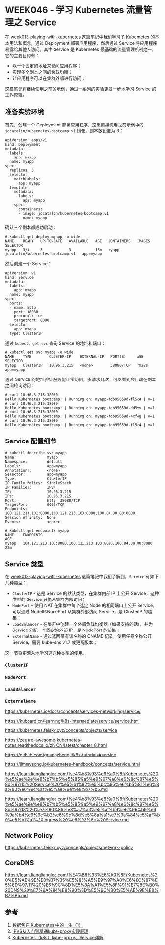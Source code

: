# WEEK046 - 学习 Kubernetes 流量管理之 Service

在 [week013-playing-with-kubernetes](../week013-playing-with-kubernetes/README.md) 这篇笔记中我们学习了 Kubernetes 的基本用法和概念，通过 Deployment 部署应用程序，然后通过 Service 将应用程序暴露给其他人访问。其中 Service 是 Kubernetes 最基础的流量管理机制之一，它的主要目的有：

* 以一个固定的地址来访问应用程序；
* 实现多个副本之间的负载均衡；
* 让应用程序可以在集群外部进行访问；

这篇笔记将继续使用之前的示例，通过一系列的实验更进一步地学习 Service 的工作原理。

## 准备实验环境

首先，创建一个 Deployment 部署应用程序，这里直接使用之前示例中的 `jocatalin/kubernetes-bootcamp:v1` 镜像，副本数设置为 3：

```
apiVersion: apps/v1
kind: Deployment
metadata:
  labels:
    app: myapp
  name: myapp
spec:
  replicas: 3
  selector:
    matchLabels:
      app: myapp
  template:
    metadata:
      labels:
        app: myapp
    spec:
      containers:
      - image: jocatalin/kubernetes-bootcamp:v1
        name: myapp
```

确认三个副本都成功启动：

```
# kubectl get deploy myapp -o wide
NAME    READY   UP-TO-DATE   AVAILABLE   AGE   CONTAINERS   IMAGES                             SELECTOR
myapp   3/3     3            3           13m   myapp        jocatalin/kubernetes-bootcamp:v1   app=myapp
```

然后创建一个 Service：

```
apiVersion: v1
kind: Service
metadata:
  labels:
    app: myapp
  name: myapp
spec:
  ports:
  - name: http
    port: 38080
    protocol: TCP
    targetPort: 8080
  selector:
    app: myapp
  type: ClusterIP
```

通过 `kubectl get svc` 查询 Service 的地址和端口：

```
# kubectl get svc myapp -o wide
NAME    TYPE        CLUSTER-IP    EXTERNAL-IP   PORT(S)     AGE     SELECTOR
myapp   ClusterIP   10.96.3.215   <none>        38080/TCP   7m22s   app=myapp
```

通过 Service 的地址验证服务能正常访问，多请求几次，可以看到会自动在副本之间轮询访问：

```
# curl 10.96.3.215:38080
Hello Kubernetes bootcamp! | Running on: myapp-fdb95659d-fl5c4 | v=1
# curl 10.96.3.215:38080
Hello Kubernetes bootcamp! | Running on: myapp-fdb95659d-dd5vv | v=1
# curl 10.96.3.215:38080
Hello Kubernetes bootcamp! | Running on: myapp-fdb95659d-4xf4g | v=1
# curl 10.96.3.215:38080
Hello Kubernetes bootcamp! | Running on: myapp-fdb95659d-fl5c4 | v=1
```

## Service 配置细节

```
# kubectl describe svc myapp
Name:              myapp
Namespace:         default
Labels:            app=myapp
Annotations:       <none>
Selector:          app=myapp
Type:              ClusterIP
IP Family Policy:  SingleStack
IP Families:       IPv4
IP:                10.96.3.215
IPs:               10.96.3.215
Port:              http  38080/TCP
TargetPort:        8080/TCP
Endpoints:         100.121.213.101:8080,100.121.213.103:8080,100.84.80.80:8080
Session Affinity:  None
Events:            <none>
```

```
# kubectl get endpoints myapp
NAME    ENDPOINTS                                                     AGE
myapp   100.121.213.101:8080,100.121.213.103:8080,100.84.80.80:8080   22m
```

## Service 类型

在 [week013-playing-with-kubernetes](../week013-playing-with-kubernetes/README.md) 这篇笔记中我们了解到，`Service` 有如下几种类型：

* `ClusterIP` - 这是 Service 的默认类型，在集群内部 IP 上公开 Service，这种类型的 Service 只能从集群内部访问；
* `NodePort` - 使用 NAT 在集群中每个选定 Node 的相同端口上公开 Service，可以通过 NodeIP:NodePort 从集群外部访问 Service，是 ClusterIP 的超集；
* `LoadBalancer` - 在集群中创建一个外部负载均衡器（如果支持的话），并为 Service 分配一个固定的外部 IP，是 NodePort 的超集；
* `ExternalName` - 通过返回带有该名称的 CNAME 记录，使用任意名称公开 Service，需要 kube-dns v1.7 或更高版本；

这一节将更深入地学习这几种类型的使用。

### `ClusterIP`

### `NodePort`

### `LoadBalancer`

### `ExternalName`

https://kubernetes.io/docs/concepts/services-networking/service/

https://kuboard.cn/learning/k8s-intermediate/service/service.html

https://kubernetes.feisky.xyz/concepts/objects/service

https://zeusro-awesome-kubernetes-notes.readthedocs.io/zh_CN/latest/chapter_8.html

https://github.com/guangzhengli/k8s-tutorials#service

https://jimmysong.io/kubernetes-handbook/concepts/service.html

https://learn.lianglianglee.com/%e4%b8%93%e6%a0%8f/Kubernetes%20%e5%ae%9e%e8%b7%b5%e5%85%a5%e9%97%a8%e6%8c%87%e5%8d%97/15%20Service%20%e5%b1%82%e5%bc%95%e6%b5%81%e6%8a%80%e6%9c%af%e5%ae%9e%e8%b7%b5.md

https://learn.lianglianglee.com/%e4%b8%93%e6%a0%8f/Kubernetes%20%e5%ae%9e%e8%b7%b5%e5%85%a5%e9%97%a8%e6%8c%87%e5%8d%97/13%20%e7%90%86%e8%a7%a3%e5%af%b9%e6%96%b9%e6%9a%b4%e9%9c%b2%e6%9c%8d%e5%8a%a1%e7%9a%84%e5%af%b9%e8%b1%a1%20Ingress%20%e5%92%8c%20Service.md

## Network Policy

https://kubernetes.feisky.xyz/concepts/objects/network-policy

## CoreDNS

https://learn.lianglianglee.com/%E4%B8%93%E6%A0%8F/Kubernetes%20%E5%AE%9E%E8%B7%B5%E5%85%A5%E9%97%A8%E6%8C%87%E5%8D%97/11%20%E6%9C%8D%E5%8A%A1%E5%8F%91%E7%8E%B0%20DNS%20%E7%9A%84%E8%90%BD%E5%9C%B0%E5%AE%9E%E8%B7%B5.md

## 参考

1. [数据包在 Kubernetes 中的一生（1）](https://blog.fleeto.us/post/life-of-a-packet-in-k8s-1/)
1. [IPVS从入门到精通kube-proxy实现原理](https://zhuanlan.zhihu.com/p/94418251)
1. [Kubernetes（k8s）kube-proxy、Service详解](https://www.cnblogs.com/liugp/p/16372503.html)
